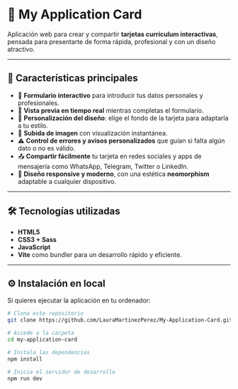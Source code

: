 # 💼 My Application Card

Aplicación web para crear y compartir **tarjetas currículum interactivas**, pensada para presentarte de forma rápida, profesional y con un diseño atractivo.

---

## 🚀 Características principales
- 📝 **Formulario interactivo** para introducir tus datos personales y profesionales.  
- 👀 **Vista previa en tiempo real** mientras completas el formulario.  
- 🎨 **Personalización del diseño**: elige el fondo de la tarjeta para adaptarla a tu estilo.  
- 📸 **Subida de imagen** con visualización instantánea.  
- ⚠️ **Control de errores y avisos personalizados** que guían si falta algún dato o no es válido.  
- 📤 **Compartir fácilmente** tu tarjeta en redes sociales y apps de mensajería como WhatsApp, Telegram, Twitter o LinkedIn.  
- 📱 **Diseño responsive y moderno**, con una estética **neomorphism** adaptable a cualquier dispositivo.  

---

## 🛠️ Tecnologías utilizadas
- **HTML5**  
- **CSS3 + Sass**  
- **JavaScript**  
- **Vite** como bundler para un desarrollo rápido y eficiente.  

---

## ⚙️ Instalación en local
Si quieres ejecutar la aplicación en tu ordenador:  

```bash
# Clona este repositorio
git clone https://github.com/LauraMartinezPerez/My-Application-Card.git

# Accede a la carpeta
cd my-application-card

# Instala las dependencias
npm install

# Inicia el servidor de desarrollo
npm run dev


